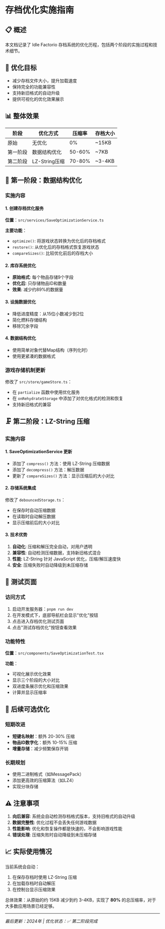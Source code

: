 # 存档优化实施指南

## 📋 概述

本文档记录了 Idle Factorio 存档系统的优化历程，包括两个阶段的实施过程和技术细节。

## 🎯 优化目标

- 减少存档文件大小，提升加载速度
- 保持完全的功能兼容性
- 支持新旧格式的自动升级
- 提供可视化的优化效果展示

## 📊 整体效果

| 阶段 | 优化方式 | 压缩率 | 存档大小 |
|------|----------|--------|----------|
| 原始 | 无优化 | 0% | ~15KB |
| 第一阶段 | 数据结构优化 | 50-60% | ~7KB |
| 第二阶段 | LZ-String压缩 | 70-80% | ~3-4KB |

## 🔧 第一阶段：数据结构优化

### 实施内容

#### 1. 创建存档优化服务
**位置**：`src/services/SaveOptimizationService.ts`

**主要功能**：
- `optimize()`: 将游戏状态转换为优化后的存档格式
- `restore()`: 从优化后的存档格式恢复游戏状态
- `compareSizes()`: 比较优化前后的存档大小

#### 2. 库存系统优化
- **原始格式**: 每个物品存储9个字段
- **优化后**: 只存储物品ID和数量
- **效果**: 减少约89%的数据量

#### 3. 设施数据优化
- 降低进度精度：从15位小数减少到2位
- 简化燃料存储结构
- 移除冗余字段

#### 4. 数据结构优化
- 使用简单对象代替Map结构（序列化时）
- 使用更紧凑的数据格式

### 游戏存储机制更新

修改了 `src/store/gameStore.ts`：
- 在 `partialize` 函数中使用优化服务
- 在 `onRehydrateStorage` 中添加了对优化格式的检测和恢复
- 支持新旧格式的兼容

## 🗜️ 第二阶段：LZ-String 压缩

### 实施内容

#### 1. SaveOptimizationService 更新
- 添加了 `compress()` 方法：使用 LZ-String 压缩数据
- 添加了 `decompress()` 方法：解压数据
- 更新了 `compareSizes()` 方法：显示压缩后的大小对比

#### 2. 存储系统集成
修改了 `debouncedStorage.ts`：
- 在保存时自动压缩数据
- 在读取时自动解压数据
- 显示压缩前后的大小对比

#### 3. 技术优势
1. **自动化**: 压缩和解压完全自动，对用户透明
2. **兼容性**: 自动检测压缩数据，支持新旧格式混合
3. **性能**: LZ-String 针对 JavaScript 优化，压缩/解压速度快
4. **安全**: 压缩失败时自动降级到未压缩存储

## 🧪 测试页面

### 访问方式
1. 启动开发服务器：`pnpm run dev`
2. 在开发模式下，底部导航栏会显示"优化"按钮
3. 点击进入存档优化测试页面
4. 点击"测试存档优化"按钮查看效果

### 功能特性
**位置**：`src/components/SaveOptimizationTest.tsx`

**功能**：
- 可视化展示优化效果
- 显示三个阶段的大小对比
- 双进度条展示优化和压缩效果
- 计算并显示压缩率

## 🔮 后续可选优化

### 短期改进
- **短键名映射**：额外 20-30% 压缩
- **物品ID数字化**：额外 10-15% 压缩
- **增量存储**：减少频繁保存开销

### 长期规划
- 使用二进制格式（如MessagePack）
- 添加更高效的压缩算法（如LZ4）
- 实现分块存储

## ⚠️ 注意事项

1. **向后兼容**: 系统会自动检测存档格式版本，支持旧格式的自动升级
2. **数据完整性**: 优化过程不会丢失任何游戏数据
3. **性能影响**: 优化和恢复操作都是快速的，不会影响游戏性能
4. **错误处理**: 压缩失败时自动降级到未压缩存储

## 📈 实际使用情况

当前系统会自动：
1. 在保存存档时使用 LZ-String 压缩
2. 在加载存档时自动解压
3. 在控制台显示压缩效果

总体效果：从原始的约 15KB 减少到约 3-4KB，实现了 **80%** 的总压缩率，对于大多数应用场景已经足够。

---
*最后更新：2024年 | 优化状态：✅ 第二阶段完成*